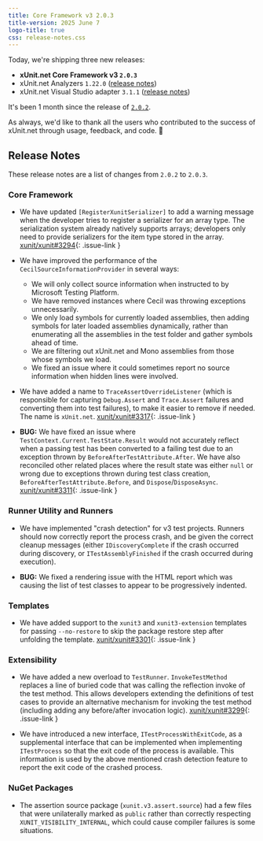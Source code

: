 ```yaml
---
title: Core Framework v3 2.0.3
title-version: 2025 June 7
logo-title: true
css: release-notes.css
---
```


Today, we're shipping three new releases:

* **xUnit.net Core Framework v3 `2.0.3`**
* xUnit.net Analyzers `1.22.0` ([release notes](/releases/analyzers/1.22.0))
* xUnit.net Visual Studio adapter `3.1.1` ([release notes](/releases/visualstudio/3.1.1))

It's been 1 month since the release of [`2.0.2`](/releases/v3/2.0.2).

As always, we'd like to thank all the users who contributed to the success of xUnit.net through usage, feedback, and code. 🎉

## Release Notes

These release notes are a list of changes from `2.0.2` to `2.0.3`.

### Core Framework

* We have updated `[RegisterXunitSerializer]` to add a warning message when the developer tries to register a serializer for an array type. The serialization system already natively supports arrays; developers only need to provide serializers for the item type stored in the array. [xunit/xunit#3294](https://github.com/xunit/xunit/issues/3294){: .issue-link }

* We have improved the performance of the `CecilSourceInformationProvider` in several ways:

  * We will only collect source information when instructed to by Microsoft Testing Platform.
  * We have removed instances where Cecil was throwing exceptions unnecessarily.
  * We only load symbols for currently loaded assemblies, then adding symbols for later loaded assemblies dynamically, rather than enumerating all the assemblies in the test folder and gather symbols ahead of time.
  * We are filtering out xUnit.net and Mono assemblies from those whose symbols we load.
  * We fixed an issue where it could sometimes report no source information when hidden lines were involved.

* We have added a name to `TraceAssertOverrideListener` (which is responsible for capturing `Debug.Assert` and `Trace.Assert` failures and converting them into test failures), to make it easier to remove if needed. The name is `xUnit.net`. [xunit/xunit#3317](https://github.com/xunit/xunit/issues/3317){: .issue-link }

* **BUG:** We have fixed an issue where `TestContext.Current.TestState.Result` would not accurately reflect when a passing test has been converted to a failing test due to an exception thrown by `BeforeAfterTestAttribute.After`. We have also reconciled other related places where the result state was either `null` or wrong due to exceptions thrown during test class creation, `BeforeAfterTestAttribute.Before`, and `Dispose`/`DisposeAsync`. [xunit/xunit#3311](https://github.com/xunit/xunit/issues/3311){: .issue-link }

### Runner Utility and Runners

* We have implemented "crash detection" for v3 test projects. Runners should now correctly report the process crash, and be given the correct cleanup messages (either `IDiscoveryComplete` if the crash occurred during discovery, or `ITestAssemblyFinished` if the crash occurred during execution).

* **BUG:** We fixed a rendering issue with the HTML report which was causing the list of test classes to appear to be progressively indented.

### Templates

* We have added support to the `xunit3` and `xunit3-extension` templates for passing `--no-restore` to skip the package restore step after unfolding the template. [xunit/xunit#3301](https://github.com/xunit/xunit/issues/3301){: .issue-link }

### Extensibility

* We have added a new overload to `TestRunner`. `InvokeTestMethod` replaces a line of buried code that was calling the reflection invoke of the test method. This allows developers extending the definitions of test cases to provide an alternative mechanism for invoking the test method (including adding any before/after invocation logic). [xunit/xunit#3299](https://github.com/xunit/xunit/issues/3299){: .issue-link }

* We have introduced a new interface, `ITestProcessWithExitCode`, as a supplemental interface that can be implemented when implementing `ITestProcess` so that the exit code of the process is available. This information is used by the above mentioned crash detection feature to report the exit code of the crashed process.

### NuGet Packages

* The assertion source package (`xunit.v3.assert.source`) had a few files that were unilaterally marked as `public` rather than correctly respecting `XUNIT_VISIBILITY_INTERNAL`, which could cause compiler failures is some situations.
